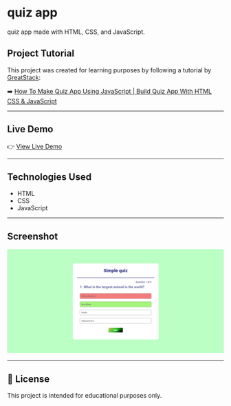 # quiz app

quiz app made with HTML, CSS, and JavaScript.


##  Project Tutorial

This project was created for learning purposes by following a tutorial by [GreatStack](https://www.youtube.com/@GreatStackDev):

➡️ [How To Make Quiz App Using JavaScript | Build Quiz App With HTML CSS & JavaScript](https://www.youtube.com/watch?v=PBcqGxrr9g8&t=1485s)

---

## Live Demo

👉 [View Live Demo](https://imileskiene.github.io/toast-notification/)  

---

## Technologies Used

- HTML
- CSS
- JavaScript

---

## Screenshot

![quiz app Screenshot](quizapp.png)

---

## 📄 License

This project is intended for educational purposes only.